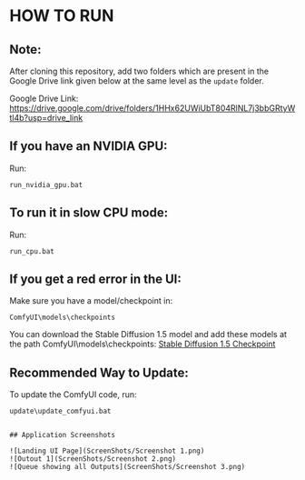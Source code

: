 # HOW TO RUN

## Note:
After cloning this repository, add two folders which are present in the Google Drive link given below at the same level as the `update` folder.

Google Drive Link: https://drive.google.com/drive/folders/1HHx62UWiUbT804RlNL7j3bbGRtyWtl4b?usp=drive_link

## If you have an NVIDIA GPU:
Run:
```batch
run_nvidia_gpu.bat
```

## To run it in slow CPU mode:
Run:
```batch
run_cpu.bat
```

## If you get a red error in the UI:
Make sure you have a model/checkpoint in:
```
ComfyUI\models\checkpoints
```

You can download the Stable Diffusion 1.5 model and add these models at the path ComfyUI\models\checkpoints:
[Stable Diffusion 1.5 Checkpoint](https://huggingface.co/Comfy-Org/stable-diffusion-v1-5-archive/blob/main/v1-5-pruned-emaonly-fp16.safetensors)

## Recommended Way to Update:
To update the ComfyUI code, run:
```batch
update\update_comfyui.bat


## Application Screenshots

![Landing UI Page](ScreenShots/Screenshot 1.png)
![Outout 1](ScreenShots/Screenshot 2.png)
![Queue showing all Outputs](ScreenShots/Screenshot 3.png)
